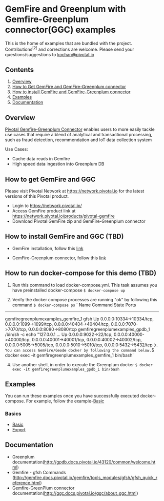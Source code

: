 # GemFire and Greenplum with Gemfire-Greenplum connector(GGC) examples

This is the home of examples that are bundled with the project. Contributions<sup>[2]</sup> and corrections are welcome. Please send your questions/suggestions to [kochan@pivotal.io](mailto:kochan@pivotal.io)

## Contents
1. [Overview](#overview)
2. [How to Get GemFire and GemFire-Greenplum connector](#obtaining)
3. [How to install GemFire and GemFire-Greenplum connector](#install)
3. [Examples](#examples)
4. [Documentation](#documentation)

## <a name="overview"></a>Overview
[Pivotal Gemfire-Greenplum Connector](https://pivotal.io/pivotal-gemfire) enables users to more easily tackle use cases that require a blend of analytical and transactional processing, such as fraud detection, recommendation and IoT data collection system

Use Cases:
*  Cache data reads in Gemfire
*  High speed data ingestion into Greenplum DB

## <a name="obtaining"></a>How to get GemFire and GGC

Please visit Pivotal Network at https://network.pivotal.io for the latest versions of this Pivotal product.

*  Login to https://network.pivotal.io/
*  Access GemFire product link at  https://network.pivotal.io/products/pivotal-gemfire
*  Download Pivotal GemFire zip and GemFire-Greenplum connector

## <a name="install"></a>How to install GemFire and GGC (TBD)

* GemFire installation, follow this [link](http://gemfire.docs.pivotal.io/geode/getting_started/installation/install_standalone.html#concept_0129F6A1D0EB42C4A3D24861AF2C5425)

* GemFire-Greenplum connector, follow this [link](http://ggc.docs.pivotal.io/ggc/installation.html)

## <a name="run"></a>How to run docker-compose for this demo (TBD)
1. Run this command to load docker-compose.yml. This task assumes you have preinstalled docker-compose
`$ docker-compose up`

2. Verify the docker compose processes are running "ok" by following this command
`$ docker-compose ps`
`
Name                             Command               State                                                                                     Ports
---------------------------------------------------------------------------------------------------------------------------------------------------------------------------------------------------------------------------------
gemfiregreenplumexamples_gemfire_1   gfsh                             Up      0.0.0.0:10334->10334/tcp, 0.0.0.0:1099->1099/tcp, 0.0.0.0:40404->40404/tcp, 0.0.0.0:7070->7070/tcp, 0.0.0.0:8080->8080/tcp
gemfiregreenplumexamples_gpdb_1      /bin/sh -c echo "127.0.0.1 ...   Up      0.0.0.0:9022->22/tcp, 0.0.0.0:40000->40000/tcp, 0.0.0.0:40001->40001/tcp, 0.0.0.0:40002->40002/tcp, 0.0.0.0:5005->5005/tcp, 0.0.0.0:5010->5010/tcp, 0.0.0.0:5432->5432/tcp
`
3. You can access GemFire/Geode docker by following the command below.
`$ docker exec -it gemfiregreenplumexamples_gemfire_1 bin/bash`

4. Use another shell, in order to execute the Greenplum docker
`$ docker exec -it gemfiregreenplumexamples_gpdb_1 bin/bash`

## <a name="examples"></a>Examples
You can run these examples once you have successfully executed docker-compose.
For example, follow the example-[Basic](basic/README.md)

### Basics
*  [Basic](basic/README.md)
*  [Export](export/README.md)


## <a name="documentation"></a>Documentation
* Greenplum documentation(http://gpdb.docs.pivotal.io/43120/common/welcome.html)
* Gemfire - gfsh Commands (http://gemfire.docs.pivotal.io/gemfire/tools_modules/gfsh/gfsh_quick_reference.html)
* Gemfire-GreenPlum connector documentation(http://ggc.docs.pivotal.io/ggc/about_ggc.html)
